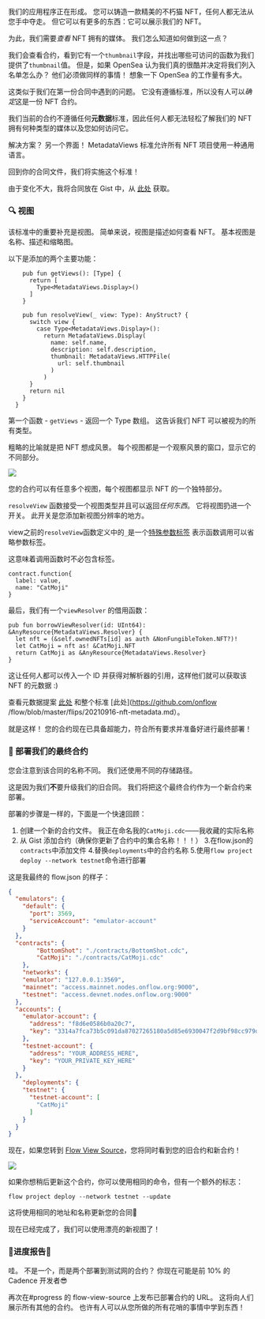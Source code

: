 我们的应用程序正在形成。 您可以铸造一款精美的不朽猫 NFT，任何人都无法从您手中夺走。 但它可以有更多的东西：它可以展示我们的 NFT。

为此，我们需要*查看* NFT 拥有的媒体。 我们怎么知道如何做到这一点？

我们会查看合约，看到它有一个`thumbnail`字段，并找出哪些可访问的函数为我们提供了`thumbnail`值。 但是，如果 OpenSea 认为我们真的很酷并决定将我们列入名单怎么办？ 他们必须做同样的事情！ 想象一下 OpenSea 的工作量有多大。

这类似于我们在第一份合同中遇到的问题。 它没有遵循标准，所以没有人可以*确定*这是一份 NFT 合约。

我们当前的合约不遵循任何**元数据**标准，因此任何人都无法轻松了解我们的 NFT 拥有何种类型的媒体以及您如何访问它。

解决方案？ 另一个界面！ MetadataViews 标准允许所有 NFT 项目使用一种通用语言。

回到你的合同文件，我们将实施这个标准！

由于变化不大，我将合同放在 Gist 中，从 [此处](https://gist.github.com/AlmostEfficient/28d2fa6bdf8c920cbbc03f1b9f770b5f) 获取。

### 🔍 视图
该标准中的重要补充是视图。 简单来说，视图是描述如何查看 NFT。 基本视图是名称、描述和缩略图。

以下是添加的两个主要功能：
```
    pub fun getViews(): [Type] {
      return [
        Type<MetadataViews.Display>()
      ]
    }

    pub fun resolveView(_ view: Type): AnyStruct? {
      switch view {
        case Type<MetadataViews.Display>():
          return MetadataViews.Display(
            name: self.name,
            description: self.description,
            thumbnail: MetadataViews.HTTPFile(
              url: self.thumbnail
            )
          )
      }
      return nil
    }
  }

```



第一个函数 - `getViews` - 返回一个 Type 数组。 这告诉我们 NFT 可以被视为的所有类型。

粗略的比喻就是把 NFT 想成风景。 每个视图都是一个观察风景的窗口，显示它的不同部分。

![](https://hackmd.io/_uploads/By0HwZM9q.jpg)



您的合约可以有任意多个视图，每个视图都显示 NFT 的一个独特部分。

`resolveView` 函数接受一个视图类型并且可以返回*任何东西*。 它将视图扔进一个开关。 此开关是您添加新视图分辨率的地方。

view之前的`resolveView`函数定义中的`_`是一个[特殊参数标签](https://docs.onflow.org/cadence/language/functions/#:~:text=parameter%20name.%20The-,special%20argument%20label,-_%20indicates%20that) 表示函数调用可以省略参数标签。

这意味着调用函数时不必包含标签。
```
contract.function{
  label: value,
  name: "CatMoji"
}
```



最后，我们有一个`viewResolver` 的借用函数：
```
pub fun borrowViewResolver(id: UInt64): &AnyResource{MetadataViews.Resolver} {
  let nft = (&self.ownedNFTs[id] as auth &NonFungibleToken.NFT?)!
  let CatMoji = nft as! &CatMoji.NFT
  return CatMoji as &AnyResource{MetadataViews.Resolver}
}
```


这让任何人都可以传入一个 ID 并获得对解析器的引用，这样他们就可以获取该 NFT 的元数据 :)

查看元数据提案 [此处](https://forum.onflow.org/t/introducing-nft-metadata-on-flow/2798) 和整个标准 [此处](https://github.com/onflow /flow/blob/master/flips/20210916-nft-metadata.md）。

就是这样！ 您的合约现在已具备超能力，符合所有要求并准备好进行最终部署！

### 🚀 部署我们的最终合约
您会注意到该合同的名称不同。 我们还使用不同的存储路径。

这是因为我们**不**要升级我们的旧合同。 我们将把这个最终合约作为一个新合约来部署。

部署的步骤是一样的，下面是一个快速回顾：
1. 创建一个新的合约文件。 我正在命名我的`CatMoji.cdc`——我收藏的实际名称
2. 从 Gist 添加合约（确保你更新了合约中的集合名称！！！）
3.在flow.json的`contracts`中添加文件
4.替换`deployments`中的合约名称
5.使用`flow project deploy --network testnet`命令进行部署

这是我最终的 flow.json 的样子：
```json
{
  "emulators": {
    "default": {
      "port": 3569,
      "serviceAccount": "emulator-account"
    }
  },
  "contracts": {
		"BottomShot": "./contracts/BottomShot.cdc",
        "CatMoji": "./contracts/CatMoji.cdc"
	},
    "networks": {
    "emulator": "127.0.0.1:3569",
    "mainnet": "access.mainnet.nodes.onflow.org:9000",
    "testnet": "access.devnet.nodes.onflow.org:9000"
  },
  "accounts": {
    "emulator-account": {
      "address": "f8d6e0586b0a20c7",
      "key": "3314a7fca73b5c091da87027265180a5d85e6930047f2d9bf98cc979d52c5022"
    },
    "testnet-account": {
      "address": "YOUR_ADDRESS_HERE",
      "key": "YOUR_PRIVATE_KEY_HERE"
    }
  },
	"deployments": {
    "testnet": {
      "testnet-account": [
        "CatMoji"
      ]
    }
  }
}
```



现在，如果您转到 [Flow View Source](https://flow-view-source.com/testnet/)，您将同时看到您的旧合约和新合约！

![](https://hackmd.io/_uploads/ryncaNQ5c.png)



如果你想稍后更新这个合约，你可以使用相同的命令，但有一个额外的标志：
```
flow project deploy --network testnet --update
```



这将使用相同的地址和名称更新您的合同🤠

现在已经完成了，我们可以使用漂亮的新视图了！

### 🚨进度报告🚨
哇。 不是一个，而是两个部署到测试网的合约？ 你现在可能是前 10% 的 Cadence 开发者😎

再次在#progress 的 flow-view-source 上发布已部署合约的 URL。 这将向人们展示所有其他的合约。 也许有人可以从您所做的所有花哨的事情中学到东西！